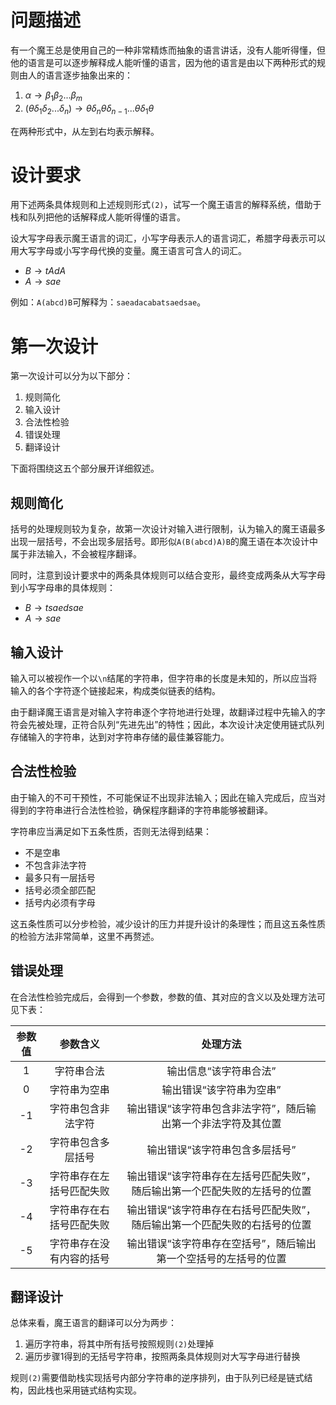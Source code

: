 # 问题描述
有一个魔王总是使用自己的一种非常精炼而抽象的语言讲话，没有人能听得懂，但他的语言是可以逐步解释成人能听懂的语言，因为他的语言是由以下两种形式的规则由人的语言逐步抽象出来的：

1. $\alpha\rightarrow\beta_1\beta_2...\beta_m$
2. $(\theta\delta_1\delta_2...\delta_n)\rightarrow\theta\delta_n\theta\delta_{n-1}...\theta\delta_1\theta$

在两种形式中，从左到右均表示解释。

# 设计要求
用下述两条具体规则和上述规则形式`(2)`，试写一个魔王语言的解释系统，借助于栈和队列把他的话解释成人能听得懂的语言。

设大写字母表示魔王语言的词汇，小写字母表示人的语言词汇，希腊字母表示可以用大写字母或小写字母代换的变量。魔王语言可含人的词汇。

- $B\rightarrow tAdA$
- $A\rightarrow sae$

例如：`A(abcd)B`可解释为：`saeadacabatsaedsae`。

# 第一次设计
第一次设计可以分为以下部分：

1. 规则简化
2. 输入设计
3. 合法性检验
4. 错误处理
5. 翻译设计

下面将围绕这五个部分展开详细叙述。

## 规则简化
括号的处理规则较为复杂，故第一次设计对输入进行限制，认为输入的魔王语最多出现一层括号，不会出现多层括号。即形似`A(B(abcd)A)B`的魔王语在本次设计中属于非法输入，不会被程序翻译。

同时，注意到设计要求中的两条具体规则可以结合变形，最终变成两条从大写字母到小写字母串的具体规则：

- $B\rightarrow tsaedsae$
- $A\rightarrow sae$

## 输入设计
输入可以被视作一个以`\n`结尾的字符串，但字符串的长度是未知的，所以应当将输入的各个字符逐个链接起来，构成类似链表的结构。

由于翻译魔王语言是对输入字符串逐个字符地进行处理，故翻译过程中先输入的字符会先被处理，正符合队列“先进先出”的特性；因此，本次设计决定使用链式队列存储输入的字符串，达到对字符串存储的最佳兼容能力。

## 合法性检验
由于输入的不可干预性，不可能保证不出现非法输入；因此在输入完成后，应当对得到的字符串进行合法性检验，确保程序翻译的字符串能够被翻译。

字符串应当满足如下五条性质，否则无法得到结果：

- 不是空串
- 不包含非法字符
- 最多只有一层括号
- 括号必须全部匹配
- 括号内必须有字母

这五条性质可以分步检验，减少设计的压力并提升设计的条理性；而且这五条性质的检验方法非常简单，这里不再赘述。

## 错误处理
在合法性检验完成后，会得到一个参数，参数的值、其对应的含义以及处理方法可见下表：

| 参数值 | 参数含义 | 处理方法 |
| :-: | :-: | :-: |
| 1 | 字符串合法 | 输出信息“该字符串合法” |
| 0 | 字符串为空串 | 输出错误“该字符串为空串” |
| -1 | 字符串包含非法字符 | 输出错误“该字符串包含非法字符”，随后输出第一个非法字符及其位置 |
| -2 | 字符串包含多层括号 | 输出错误“该字符串包含多层括号” |
| -3 | 字符串存在左括号匹配失败 | 输出错误“该字符串存在左括号匹配失败”，随后输出第一个匹配失败的左括号的位置 |
| -4 | 字符串存在右括号匹配失败 | 输出错误“该字符串存在右括号匹配失败”，随后输出第一个匹配失败的右括号的位置 |
| -5 | 字符串存在没有内容的括号 | 输出错误“该字符串存在空括号”，随后输出第一个空括号的左括号的位置 |

## 翻译设计
总体来看，魔王语言的翻译可以分为两步：

1. 遍历字符串，将其中所有括号按照规则`(2)`处理掉
2. 遍历步骤1得到的无括号字符串，按照两条具体规则对大写字母进行替换

规则`(2)`需要借助栈实现括号内部分字符串的逆序排列，由于队列已经是链式结构，因此栈也采用链式结构实现。